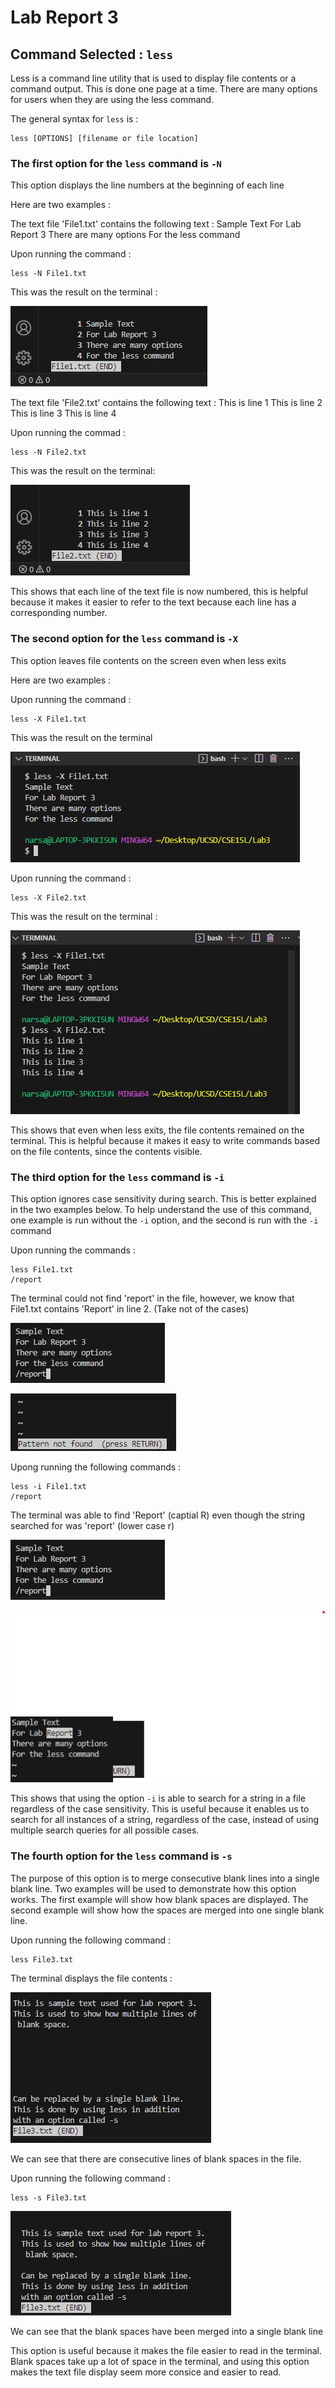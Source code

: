 # Lab Report 3

## Command Selected : `less`

Less is a command line utility that is used to display file contents or a command output.
This is done one page at a time. There are many options for users when they are using the
less command.

The general syntax for `less` is :

```
less [OPTIONS] [filename or file location]
```


### The first option for the `less` command is `-N`

This option displays the line numbers at the beginning of each line

Here are two examples : 

The text file 'File1.txt' contains the following text : 
Sample Text
For Lab Report 3
There are many options
For the less command

Upon running the command : 

```
less -N File1.txt
```
This was the result on the terminal : 

![Image](LessEx1.png)	

The text file 'File2.txt' contains the following text : 
This is line 1
This is line 2
This is line 3
This is line 4

Upon running the commad : 

```
less -N File2.txt
```

This was the result on the terminal:

![Image](LessEx2.png)	

This shows that each line of the text file is now numbered, this is helpful because it makes it easier to refer to the text because each line has a corresponding number.

### The second option for the `less` command is `-X`

This option leaves file contents on the screen even when less exits

Here are two examples : 

Upon running the command : 

```
less -X File1.txt
```
This was the result on the terminal

![Image](LessEx3.png)


Upon running the command : 

```
less -X File2.txt
```
This was the result on the terminal : 

![Image](LessEx4.png)


This shows that even when less exits, the file contents remained on the terminal. This is helpful because it makes it easy to write commands based on the file contents, since the contents visible.



### The third option for the `less` command is `-i`

This option ignores case sensitivity during search. This is better explained in the two examples below. To help understand the use of this command, one example is run without the `-i` option, and the second is run with the `-i` command

Upon running the commands : 

```
less File1.txt
/report
```
The terminal could not find 'report' in the file, however, we know that File1.txt contains 'Report' in line 2. (Take not of the cases)

![Image](LessEx5.png)

![Image](LessEx6.png)


Upong running the following commands : 

```
less -i File1.txt
/report
```
The terminal was able to find 'Report' (captial R) even though the string searched for was 'report' (lower case r)

![Image](LessEx5.png)

![Image](LessEx7.png)

This shows that using the option `-i` is able to search for a string in a file regardless of the case sensitivity. This is useful because it enables us to search for all instances of a string, regardless of the case, instead of using multiple search queries for all possible cases.


### The fourth option for the `less` command is `-s`

The purpose of this option is to merge consecutive blank lines into a single blank line. Two examples will be used to demonstrate how this option works. The first example will show how blank spaces are displayed. The second example will show how the spaces are merged into one single blank line.


Upon running the following command : 

```
less File3.txt
```
The terminal displays the file contents : 

![Image](LessEx8.png)

We can see that there are consecutive lines of blank spaces in the file.

Upon running the following command :

```
less -s File3.txt
```
![Image](LessEx9.png)

We can see that the blank spaces have been merged into a single blank line


This option is useful because it makes the file easier to read in the terminal. Blank spaces take up a lot of space in the terminal, and using this option makes the text file display seem more consice and easier to read.















